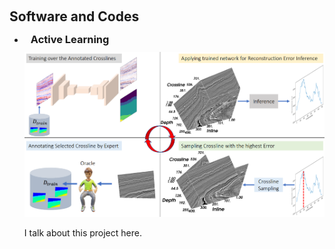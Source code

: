<h1 id="software"></h1>

<h2 style="margin: 60px 0px 10px;">Software and Codes</h2>
<ul>

<li>
<h3 style="margin: 0px 10px 10px;">Active Learning</h3>
<img src="./assets/teaser/geo-al.png" class="teaser img-fluid z-depth-1" style="width=100%;height=100%">
<p>  I talk about this project here. </p>
</li>


</ul>





